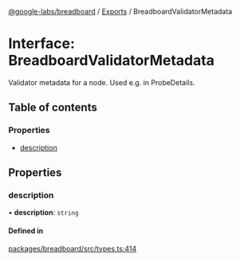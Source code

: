 [@google-labs/breadboard](../README.md) / [Exports](../modules.md) / BreadboardValidatorMetadata

# Interface: BreadboardValidatorMetadata

Validator metadata for a node.
Used e.g. in ProbeDetails.

## Table of contents

### Properties

- [description](BreadboardValidatorMetadata.md#description)

## Properties

### description

• **description**: `string`

#### Defined in

[packages/breadboard/src/types.ts:414](https://github.com/breadboard-ai/breadboard/blob/5005f139/packages/breadboard/src/types.ts#L414)
